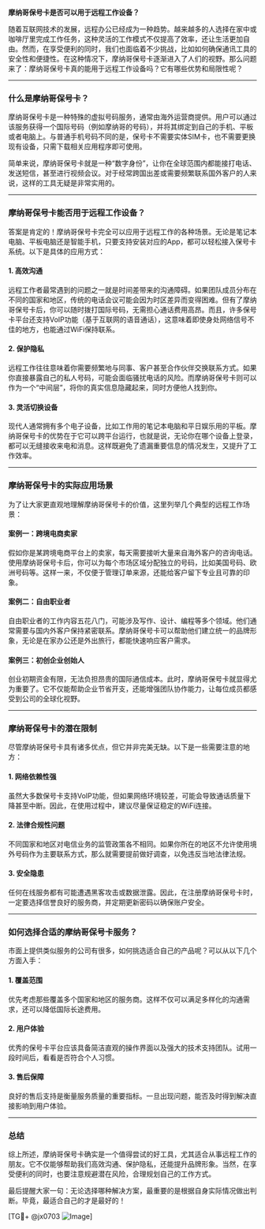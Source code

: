 **摩纳哥保号卡是否可以用于远程工作设备？**

随着互联网技术的发展，远程办公已经成为一种趋势。越来越多的人选择在家中或咖啡厅里完成工作任务，这种灵活的工作模式不仅提高了效率，还让生活更加自由。然而，在享受便利的同时，我们也面临着不少挑战，比如如何确保通讯工具的安全性和便捷性。在这种情况下，摩纳哥保号卡逐渐进入了人们的视野。那么问题来了：摩纳哥保号卡真的能用于远程工作设备吗？它有哪些优势和局限性呢？

---

### **什么是摩纳哥保号卡？**

摩纳哥保号卡是一种特殊的虚拟号码服务，通常由海外运营商提供。用户可以通过该服务获得一个国际号码（例如摩纳哥的号码），并将其绑定到自己的手机、平板或者电脑上。与普通手机号码不同的是，保号卡不需要实体SIM卡，也不需要更换现有设备，只需下载相关应用程序即可使用。

简单来说，摩纳哥保号卡就是一种“数字身份”，让你在全球范围内都能接打电话、发送短信，甚至进行视频会议。对于经常跨国出差或需要频繁联系国外客户的人来说，这样的工具无疑是非常实用的。

---

### **摩纳哥保号卡能否用于远程工作设备？**

答案是肯定的！摩纳哥保号卡完全可以应用于远程工作的各种场景。无论是笔记本电脑、平板电脑还是智能手机，只要支持安装对应的App，都可以轻松接入保号卡系统。以下是具体的应用方式：

#### **1. 高效沟通**
远程工作者最常遇到的问题之一就是时间差带来的沟通障碍。如果团队成员分布在不同的国家和地区，传统的电话会议可能会因为时区差异而变得困难。但有了摩纳哥保号卡后，你可以随时拨打国际号码，无需担心通话费用高昂。而且，许多保号卡平台还支持VoIP功能（基于互联网的语音通话），这意味着即使身处网络信号不佳的地方，也能通过WiFi保持联系。

#### **2. 保护隐私**
远程工作往往意味着你需要频繁地与同事、客户甚至合作伙伴交换联系方式。如果你直接暴露自己的私人号码，可能会面临骚扰电话的风险。而摩纳哥保号卡则可以作为一个“中间层”，将你的真实信息隐藏起来，同时方便他人找到你。

#### **3. 灵活切换设备**
现代人通常拥有多个电子设备，比如工作用的笔记本电脑和平日娱乐用的平板。摩纳哥保号卡的优势在于它可以跨平台运行，也就是说，无论你在哪个设备上登录，都可以无缝接收来电和消息。这样既避免了遗漏重要信息的情况发生，又提升了工作效率。

---

### **摩纳哥保号卡的实际应用场景**

为了让大家更直观地理解摩纳哥保号卡的价值，这里列举几个典型的远程工作场景：

#### **案例一：跨境电商卖家**
假如你是某跨境电商平台上的卖家，每天需要接听大量来自海外客户的咨询电话。使用摩纳哥保号卡后，你可以为每个市场区域分配独立的号码，比如美国号码、欧洲号码等。这样一来，不仅便于管理订单来源，还能给客户留下专业且可靠的印象。

#### **案例二：自由职业者**
自由职业者的工作内容五花八门，可能涉及写作、设计、编程等多个领域。他们通常需要与国内外客户保持紧密联系。摩纳哥保号卡可以帮助他们建立统一的品牌形象，无论是在家办公还是外出旅行，都能快速响应客户需求。

#### **案例三：初创企业创始人**
创业初期资金有限，无法负担昂贵的国际通信成本。此时，摩纳哥保号卡就显得尤为重要了。它不仅能帮助企业节省开支，还能增强团队协作能力，让每位成员都感受到公司的全球化视野。

---

### **摩纳哥保号卡的潜在限制**

尽管摩纳哥保号卡具有诸多优点，但它并非完美无缺。以下是一些需要注意的地方：

#### **1. 网络依赖性强**
虽然大多数保号卡支持VoIP功能，但如果网络环境较差，可能会导致通话质量下降甚至中断。因此，在使用过程中，建议尽量保证稳定的WiFi连接。

#### **2. 法律合规性问题**
不同国家和地区对电信业务的监管政策各不相同。如果你所在的地区不允许使用境外号码作为主要联系方式，那么就需要提前做好调查，以免违反当地法律法规。

#### **3. 安全隐患**
任何在线服务都有可能遭遇黑客攻击或数据泄露。因此，在注册摩纳哥保号卡时，一定要选择信誉良好的服务商，并定期更新密码以确保账户安全。

---

### **如何选择合适的摩纳哥保号卡服务？**

市面上提供类似服务的公司有很多，如何挑选适合自己的产品呢？可以从以下几个方面入手：

#### **1. 覆盖范围**
优先考虑那些覆盖多个国家和地区的服务商。这样不仅可以满足多样化的沟通需求，还可以降低国际长途费用。

#### **2. 用户体验**
优秀的保号卡平台应该具备简洁直观的操作界面以及强大的技术支持团队。试用一段时间后，看看是否符合个人习惯。

#### **3. 售后保障**
良好的售后支持是衡量服务质量的重要指标。一旦出现问题，能否及时得到解决直接影响到用户体验。

---

### **总结**

综上所述，摩纳哥保号卡确实是一个值得尝试的好工具，尤其适合从事远程工作的朋友。它不仅能够帮助我们高效沟通、保护隐私，还能提升品牌形象。当然，在享受便利的同时，也要注意规避潜在风险，合理规划自己的工作方式。

最后提醒大家一句：无论选择哪种解决方案，最重要的是根据自身实际情况做出判断。毕竟，最适合自己的才是最好的！

[TG💪+ @jx0703 ![Image](https://github.com/user-attachments/assets/dbca1d08-cadb-493c-b0ec-ad6f7a83f270)]